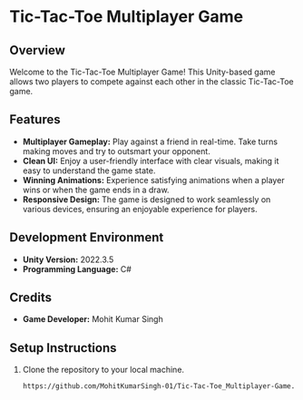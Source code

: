 # Tic-Tac-Toe Multiplayer Game

## Overview

Welcome to the Tic-Tac-Toe Multiplayer Game! This Unity-based game allows two players to compete against each other in the classic Tic-Tac-Toe game.

## Features

- **Multiplayer Gameplay:** Play against a friend in real-time. Take turns making moves and try to outsmart your opponent.
- **Clean UI:** Enjoy a user-friendly interface with clear visuals, making it easy to understand the game state.
- **Winning Animations:** Experience satisfying animations when a player wins or when the game ends in a draw.
- **Responsive Design:** The game is designed to work seamlessly on various devices, ensuring an enjoyable experience for players.

## Development Environment

- **Unity Version:** 2022.3.5
- **Programming Language:** C#
  
## Credits

- **Game Developer:** Mohit Kumar Singh

## Setup Instructions

1. Clone the repository to your local machine.
   ```bash
   https://github.com/MohitKumarSingh-01/Tic-Tac-Toe_Multiplayer-Game.git
